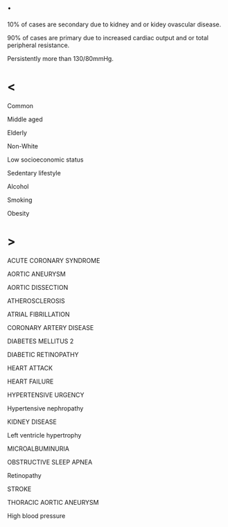 # .

10% of cases are secondary due to kidney and or kidey ovascular disease.

90% of cases are primary due to increased cardiac output and or total peripheral resistance.

Persistently more than 130/80mmHg.

# <

Common

Middle aged

Elderly

Non-White

Low socioeconomic status

Sedentary lifestyle

Alcohol

Smoking

Obesity

# >

ACUTE CORONARY SYNDROME

AORTIC ANEURYSM

AORTIC DISSECTION

ATHEROSCLEROSIS

ATRIAL FIBRILLATION

CORONARY ARTERY DISEASE

DIABETES MELLITUS 2

DIABETIC RETINOPATHY

HEART ATTACK

HEART FAILURE

HYPERTENSIVE URGENCY

Hypertensive nephropathy

KIDNEY DISEASE

Left ventricle hypertrophy

MICROALBUMINURIA

OBSTRUCTIVE SLEEP APNEA

Retinopathy

STROKE

THORACIC AORTIC ANEURYSM

High blood pressure
